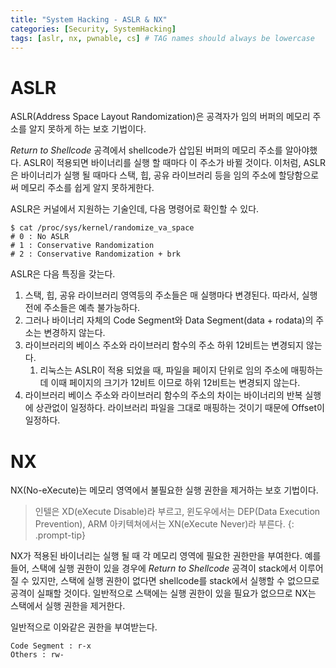 ```yaml
---
title: "System Hacking - ASLR & NX"
categories: [Security, SystemHacking]
tags: [aslr, nx, pwnable, cs] # TAG names should always be lowercase
---
```


# ASLR
ASLR(Address Space Layout Randomization)은 공격자가 임의 버퍼의 메모리 주소를 알지 못하게 하는 보호 기법이다. 

*Return to Shellcode* 공격에서 shellcode가 삽입된 버퍼의 메모리 주소를 알아야했다. ASLR이 적용되면 바이너리를 실행 할 때마다 이 주소가 바뀔 것이다. 이처럼, ASLR은 바이너리가 실행 될 때마다 스택, 힙, 공유 라이브러리 등을 임의 주소에 할당함으로써 메모리 주소를 쉽게 알지 못하게한다.

ASLR은 커널에서 지원하는 기술인데, 다음 명령어로 확인할 수 있다.
```shell
$ cat /proc/sys/kernel/randomize_va_space
# 0 : No ASLR
# 1 : Conservative Randomization
# 2 : Conservative Randomization + brk
```

ASLR은 다음 특징을 갖는다.
1. 스택, 힙, 공유 라이브러리 영역등의 주소들은 매 실행마다 변경된다. 따라서, 실행 전에 주소들은 예측 불가능하다.
2. 그러나 바이너리 자체의 Code Segment와 Data Segment(data + rodata)의 주소는 변경하지 않는다.
3. 라이브러리의 베이스 주소와 라이브러리 함수의 주소 하위 12비트는 변경되지 않는다. 
   1. 리눅스는 ASLR이 적용 되었을 때, 파일을 페이지 단위로 임의 주소에 매핑하는데 이때 페이지의 크기가 12비트 이므로 하위 12비트는 변경되지 않는다.
4. 라이브러리 베이스 주소와 라이브러리 함수의 주소의 차이는 바이너리의 반복 실행에 상관없이 일정하다. 라이브러리 파일을 그대로 매핑하는 것이기 때문에 Offset이 일정하다.


# NX
NX(No-eXecute)는 메모리 영역에서 불필요한 실행 권한을 제거하는 보호 기법이다.

> 인텔은 XD(eXecute Disable)라 부르고, 윈도우에서는 DEP(Data Execution Prevention), ARM 아키텍쳐에서는 XN(eXecute Never)라 부른다.
{: .prompt-tip}

NX가 적용된 바이너리는 실행 될 때 각 메모리 영역에 필요한 권한만을 부여한다. 예를들어, 스택에 실행 권한이 있을 경우에 *Return to Shellcode* 공격이 stack에서 이루어 질 수 있지만, 스택에 실행 권한이 없다면 shellcode를 stack에서 실행할 수 없으므로 공격이 실패할 것이다. 일반적으로 스택에는 실행 권한이 있을 필요가 없으므로 NX는 스택에서 실행 권한을 제거한다.

일반적으로 이와같은 권한을 부여받는다.
```
Code Segment : r-x
Others : rw-
```
